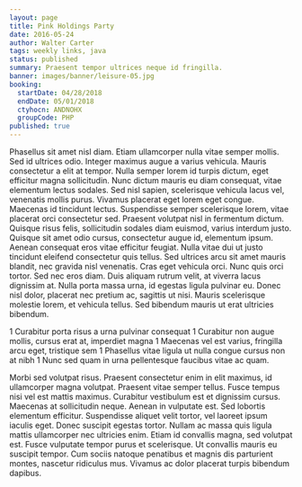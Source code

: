 ```yaml
---
layout: page
title: Pink Holdings Party
date: 2016-05-24
author: Walter Carter
tags: weekly links, java
status: published
summary: Praesent tempor ultrices neque id fringilla.
banner: images/banner/leisure-05.jpg
booking:
  startDate: 04/28/2018
  endDate: 05/01/2018
  ctyhocn: ANDNOHX
  groupCode: PHP
published: true
---
```

Phasellus sit amet nisl diam. Etiam ullamcorper nulla vitae semper mollis. Sed id ultrices odio. Integer maximus augue a varius vehicula. Mauris consectetur a elit at tempor. Nulla semper lorem id turpis dictum, eget efficitur magna sollicitudin. Nunc dictum mauris eu diam consequat, vitae elementum lectus sodales. Sed nisl sapien, scelerisque vehicula lacus vel, venenatis mollis purus. Vivamus placerat eget lorem eget congue. Maecenas id tincidunt lectus. Suspendisse semper scelerisque lorem, vitae placerat orci consectetur sed. Praesent volutpat nisl in fermentum dictum. Quisque risus felis, sollicitudin sodales diam euismod, varius interdum justo. Quisque sit amet odio cursus, consectetur augue id, elementum ipsum. Aenean consequat eros vitae efficitur feugiat. Nulla vitae dui ut justo tincidunt eleifend consectetur quis tellus.
Sed ultrices arcu sit amet mauris blandit, nec gravida nisl venenatis. Cras eget vehicula orci. Nunc quis orci tortor. Sed nec eros diam. Duis aliquam rutrum velit, at viverra lacus dignissim at. Nulla porta massa urna, id egestas ligula pulvinar eu. Donec nisl dolor, placerat nec pretium ac, sagittis ut nisi. Mauris scelerisque molestie lorem, et vehicula tellus. Sed bibendum mauris ut erat ultricies bibendum.

1 Curabitur porta risus a urna pulvinar consequat
1 Curabitur non augue mollis, cursus erat at, imperdiet magna
1 Maecenas vel est varius, fringilla arcu eget, tristique sem
1 Phasellus vitae ligula ut nulla congue cursus non at nibh
1 Nunc sed quam in urna pellentesque faucibus vitae ac quam.

Morbi sed volutpat risus. Praesent consectetur enim in elit maximus, id ullamcorper magna volutpat. Praesent vitae semper tellus. Fusce tempus nisi vel est mattis maximus. Curabitur vestibulum est et dignissim cursus. Maecenas at sollicitudin neque. Aenean in vulputate est. Sed lobortis elementum efficitur. Suspendisse aliquet velit tortor, vel laoreet ipsum iaculis eget. Donec suscipit egestas tortor. Nullam ac massa quis ligula mattis ullamcorper nec ultricies enim. Etiam id convallis magna, sed volutpat est. Fusce vulputate tempor purus et scelerisque. Ut convallis mauris eu suscipit tempor. Cum sociis natoque penatibus et magnis dis parturient montes, nascetur ridiculus mus. Vivamus ac dolor placerat turpis bibendum dapibus.
